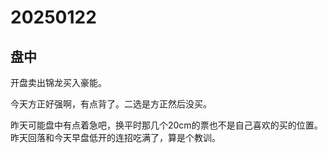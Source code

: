 # 20250122

## 盘中

开盘卖出锦龙买入豪能。

今天方正好强啊，有点背了。二选是方正然后没买。

昨天可能盘中有点着急吧，换平时那几个20cm的票也不是自己喜欢的买的位置。昨天回落和今天早盘低开的连招吃满了，算是个教训。
